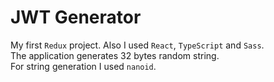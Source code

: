# JWT Generator
My first `Redux` project. Also I used `React`, `TypeScript` and `Sass`.  
The application generates 32 bytes random string.  
For string generation I used `nanoid`.  

